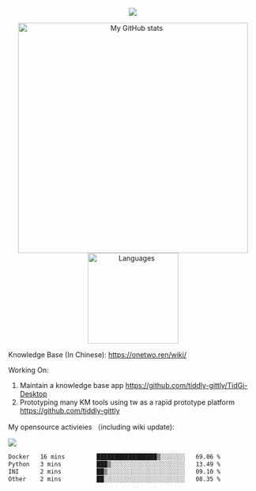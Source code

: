 <a href="https://github.com/linonetwo">
    <p align="center">
        <img src="https://github-profile-trophy.vercel.app/?username=linonetwo&column=7&theme=onedark"/>
    </p>
</a>
<a align="center" href="https://github.com/linonetwo">
  <p align="center">
    <img src="https://github-readme-stats.vercel.app/api?username=linonetwo&show_icons=true&count_private=true" alt="My GitHub stats" width="465"/>
    <img src="https://github-readme-stats.vercel.app/api/top-langs/?username=linonetwo&layout=compact&langs_count=10" alt="Languages" height="183">
  </p>
</a>

Knowledge Base (In Chinese): https://onetwo.ren/wiki/

Working On: 

1. Maintain a knowledge base app https://github.com/tiddly-gittly/TidGi-Desktop
1. Prototyping many KM tools using tw as a rapid prototype platform https://github.com/tiddly-gittly

My opensource activieies （including wiki update):

![](https://visitor-badge.glitch.me/badge?page_id=linonetwo.linonetwo)

<!--START_SECTION:waka-->

```txt
Docker   16 mins         █████████████████▒░░░░░░░   69.06 %
Python   3 mins          ███▒░░░░░░░░░░░░░░░░░░░░░   13.49 %
INI      2 mins          ██▒░░░░░░░░░░░░░░░░░░░░░░   09.10 %
Other    2 mins          ██░░░░░░░░░░░░░░░░░░░░░░░   08.35 %
```

<!--END_SECTION:waka-->
